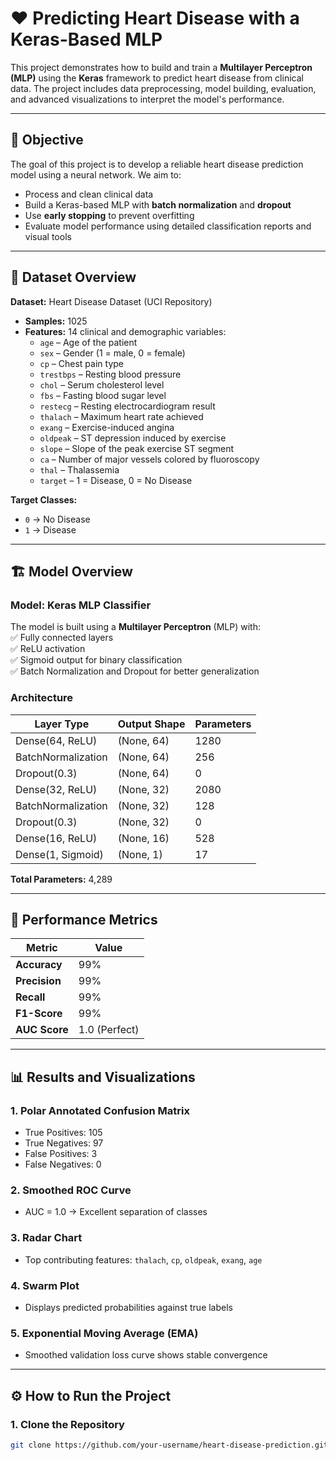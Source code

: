 # ❤️ Predicting Heart Disease with a Keras-Based MLP  
This project demonstrates how to build and train a **Multilayer Perceptron (MLP)** using the **Keras** framework to predict heart disease from clinical data. The project includes data preprocessing, model building, evaluation, and advanced visualizations to interpret the model's performance.  

---

## 🎯 **Objective**  
The goal of this project is to develop a reliable heart disease prediction model using a neural network. We aim to:  
- Process and clean clinical data  
- Build a Keras-based MLP with **batch normalization** and **dropout**  
- Use **early stopping** to prevent overfitting  
- Evaluate model performance using detailed classification reports and visual tools  

---

## 📂 **Dataset Overview**  
**Dataset:** Heart Disease Dataset (UCI Repository)  
- **Samples:** 1025  
- **Features:** 14 clinical and demographic variables:  
    - `age` – Age of the patient  
    - `sex` – Gender (1 = male, 0 = female)  
    - `cp` – Chest pain type  
    - `trestbps` – Resting blood pressure  
    - `chol` – Serum cholesterol level  
    - `fbs` – Fasting blood sugar level  
    - `restecg` – Resting electrocardiogram result  
    - `thalach` – Maximum heart rate achieved  
    - `exang` – Exercise-induced angina  
    - `oldpeak` – ST depression induced by exercise  
    - `slope` – Slope of the peak exercise ST segment  
    - `ca` – Number of major vessels colored by fluoroscopy  
    - `thal` – Thalassemia  
    - `target` – 1 = Disease, 0 = No Disease  

**Target Classes:**  
- `0` → No Disease  
- `1` → Disease  

---

## 🏗️ **Model Overview**  
### **Model: Keras MLP Classifier**  
The model is built using a **Multilayer Perceptron** (MLP) with:  
✅ Fully connected layers  
✅ ReLU activation  
✅ Sigmoid output for binary classification  
✅ Batch Normalization and Dropout for better generalization  

### **Architecture**  
| Layer Type               | Output Shape | Parameters |
|--------------------------|--------------|------------|
| Dense(64, ReLU)          | (None, 64)    | 1280        |
| BatchNormalization       | (None, 64)    | 256         |
| Dropout(0.3)             | (None, 64)    | 0           |
| Dense(32, ReLU)          | (None, 32)    | 2080        |
| BatchNormalization       | (None, 32)    | 128         |
| Dropout(0.3)             | (None, 32)    | 0           |
| Dense(16, ReLU)          | (None, 16)    | 528         |
| Dense(1, Sigmoid)        | (None, 1)     | 17          |

**Total Parameters:** 4,289  

---

## 🔎 **Performance Metrics**  
| Metric | Value |
|--------|-------|
| **Accuracy** | 99% |
| **Precision** | 99% |
| **Recall** | 99% |
| **F1-Score** | 99% |
| **AUC Score** | 1.0 (Perfect) |

---

## 📊 **Results and Visualizations**  
### 1. **Polar Annotated Confusion Matrix**  
- True Positives: 105  
- True Negatives: 97  
- False Positives: 3  
- False Negatives: 0  

### 2. **Smoothed ROC Curve**  
- AUC = 1.0 → Excellent separation of classes  

### 3. **Radar Chart**  
- Top contributing features: `thalach`, `cp`, `oldpeak`, `exang`, `age`  

### 4. **Swarm Plot**  
- Displays predicted probabilities against true labels  

### 5. **Exponential Moving Average (EMA)**  
- Smoothed validation loss curve shows stable convergence  

---

## ⚙️ **How to Run the Project**  
### 1. **Clone the Repository**  
```bash
git clone https://github.com/your-username/heart-disease-prediction.git
